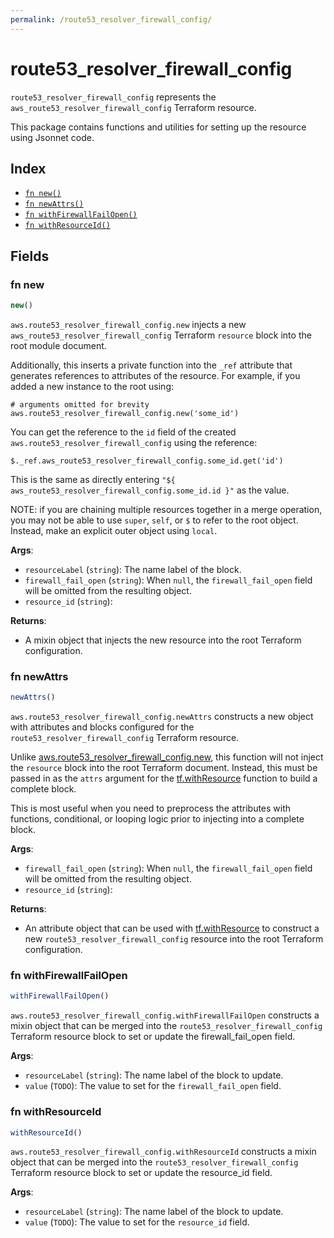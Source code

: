 ```yaml
---
permalink: /route53_resolver_firewall_config/
---
```


# route53_resolver_firewall_config

`route53_resolver_firewall_config` represents the `aws_route53_resolver_firewall_config` Terraform resource.



This package contains functions and utilities for setting up the resource using Jsonnet code.


## Index

* [`fn new()`](#fn-new)
* [`fn newAttrs()`](#fn-newattrs)
* [`fn withFirewallFailOpen()`](#fn-withfirewallfailopen)
* [`fn withResourceId()`](#fn-withresourceid)

## Fields

### fn new

```ts
new()
```


`aws.route53_resolver_firewall_config.new` injects a new `aws_route53_resolver_firewall_config` Terraform `resource`
block into the root module document.

Additionally, this inserts a private function into the `_ref` attribute that generates references to attributes of the
resource. For example, if you added a new instance to the root using:

    # arguments omitted for brevity
    aws.route53_resolver_firewall_config.new('some_id')

You can get the reference to the `id` field of the created `aws.route53_resolver_firewall_config` using the reference:

    $._ref.aws_route53_resolver_firewall_config.some_id.get('id')

This is the same as directly entering `"${ aws_route53_resolver_firewall_config.some_id.id }"` as the value.

NOTE: if you are chaining multiple resources together in a merge operation, you may not be able to use `super`, `self`,
or `$` to refer to the root object. Instead, make an explicit outer object using `local`.

**Args**:
  - `resourceLabel` (`string`): The name label of the block.
  - `firewall_fail_open` (`string`):  When `null`, the `firewall_fail_open` field will be omitted from the resulting object.
  - `resource_id` (`string`): 

**Returns**:
- A mixin object that injects the new resource into the root Terraform configuration.


### fn newAttrs

```ts
newAttrs()
```


`aws.route53_resolver_firewall_config.newAttrs` constructs a new object with attributes and blocks configured for the `route53_resolver_firewall_config`
Terraform resource.

Unlike [aws.route53_resolver_firewall_config.new](#fn-route53resolverfirewallconfignew), this function will not inject the `resource`
block into the root Terraform document. Instead, this must be passed in as the `attrs` argument for the
[tf.withResource](https://github.com/tf-libsonnet/core/tree/main/docs#fn-withresource) function to build a complete block.

This is most useful when you need to preprocess the attributes with functions, conditional, or looping logic prior to
injecting into a complete block.

**Args**:
  - `firewall_fail_open` (`string`):  When `null`, the `firewall_fail_open` field will be omitted from the resulting object.
  - `resource_id` (`string`): 

**Returns**:
  - An attribute object that can be used with [tf.withResource](https://github.com/tf-libsonnet/core/tree/main/docs#fn-withresource) to construct a new `route53_resolver_firewall_config` resource into the root Terraform configuration.


### fn withFirewallFailOpen

```ts
withFirewallFailOpen()
```

`aws.route53_resolver_firewall_config.withFirewallFailOpen` constructs a mixin object that can be merged into the `route53_resolver_firewall_config`
Terraform resource block to set or update the firewall_fail_open field.



**Args**:
  - `resourceLabel` (`string`): The name label of the block to update.
  - `value` (`TODO`): The value to set for the `firewall_fail_open` field.


### fn withResourceId

```ts
withResourceId()
```

`aws.route53_resolver_firewall_config.withResourceId` constructs a mixin object that can be merged into the `route53_resolver_firewall_config`
Terraform resource block to set or update the resource_id field.



**Args**:
  - `resourceLabel` (`string`): The name label of the block to update.
  - `value` (`TODO`): The value to set for the `resource_id` field.
